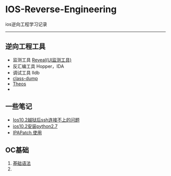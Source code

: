 # IOS-Reverse-Engineering
ios逆向工程学习记录

---

## 逆向工程工具

- 监测工具 [Reveal(UI监测工具)](/reveal.md)
- 反汇编工具 Hopper，IDA
- 调试工具 lldb
- [class-dump](/classdump.md)
- [Theos](/theos.md)
- ​

## 一些笔记

- [Ios10.2越狱后ssh连接不上的问题](/ssh.md)
- [ios10.2安装python2.7](/python.md)
- [IPAPatch 使用](/ipapatch.md)

## OC基础

1. [基础语法](./oc/oc-basic.md)
2. ​